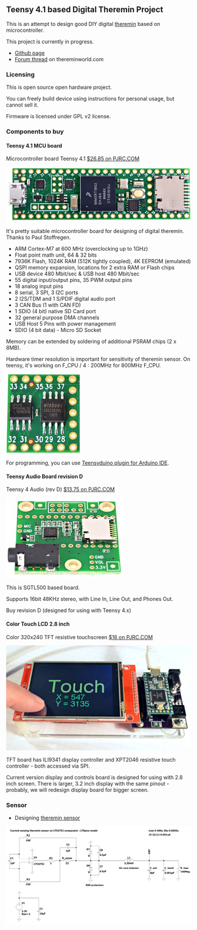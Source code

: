 ## Teensy 4.1 based Digital Theremin Project

This is an attempt to design good DIY digital [theremin](https://en.wikipedia.org/wiki/Theremin) based on microcontroller.

This project is currently in progress.

* [Github page](https://github.com/teensytheremin/theremin)
* [Forum thread](http://thereminworld.com/Forums/T/32640/teensy-40-600mhz-arm-cortex-m-7-mcu---ideal-for-digital-mcu-based-theremin) on thereminworld.com

### Licensing

This is open source open hardware project.

You can freely build device using instructions for personal usage, but cannot sell it.

Firmware is licensed under GPL v2 license.


### Components to buy

#### Teensy 4.1 MCU board

Microcontroller board Teensy 4.1 [$26.85 on PJRC.COM](https://www.pjrc.com/store/teensy41.html)

![Teensy 4.1 image](images/boards/teensy41_4.jpg)

It's pretty suitable microcontroller board for designing of digital theremin. Thanks to Paul Stoffregen.

* ARM Cortex-M7 at 600 MHz (overclocking up to 1GHz)
* Float point math unit, 64 & 32 bits
* 7936K Flash, 1024K RAM (512K tightly coupled), 4K EEPROM (emulated)
* QSPI memory expansion, locations for 2 extra RAM or Flash chips
* USB device 480 Mbit/sec & USB host 480 Mbit/sec
* 55 digital input/output pins, 35 PWM output pins
* 18 analog input pins
* 8 serial, 3 SPI, 3 I2C ports
* 2 I2S/TDM and 1 S/PDIF digital audio port
* 3 CAN Bus (1 with CAN FD)
* 1 SDIO (4 bit) native SD Card port
* 32 general purpose DMA channels
* USB Host 5 Pins with power management	
* SDIO (4 bit data) - Micro SD Socket

Memory can be extended by soldering of additional PSRAM chips (2 x 8MB).

Hardware timer resolution is important for sensitivity of theremin sensor. On teensy, it's working on F_CPU / 4 : 200MHz for 800MHz F_CPU.

![Teensy 4.1 image](images/boards/teensy41_memory_small.jpg)

For programming, you can use [Teensyduino plugin for Arduino IDE](https://www.pjrc.com/teensy/td_download.html).


#### Teensy Audio Board revision D

Teensy 4 Audio (rev D) [$13.75 on PJRC.COM](https://www.pjrc.com/store/teensy3_audio.html)

![Teensy 4.1 image](images/boards/teensy3_audio.jpg)

This is SGTL500 based board.

Supports 16bit 48KHz stereo, with Line In, Line Out, and Phones Out.

Buy revision D (designed for using with Teensy 4.x)


#### Color Touch LCD 2.8 inch

Color 320x240 TFT resistive touchscreen [$16 on PJRC.COM](https://www.pjrc.com/store/display_ili9341_touch.html)

![Teensy 4.1 image](images/boards/display_ili9341_touch.jpg)

TFT board has ILI9341 display controller and XPT2046 resistive touch controller - both accessed via SPI.

Current version display and controls board is designed for using with 2.8 inch screen. There is larger, 3.2 inch display with the same pinout - probably, we will redesign display board for bigger screen.

                                                           
### Sensor

* Designing [theremin sensor](sensors.md)

![LTSpice model](/images/ltspice/current_sensing_oscillator_ltc6752_ltspice_model.png)


